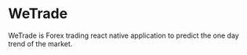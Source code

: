 # WeTrade
WeTrade is Forex trading react native application to predict the one day trend of the market. 
